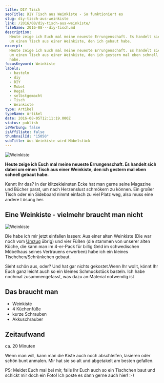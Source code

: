 ```yaml
---
title: DIY Tisch
seoTitle: DIY Tisch aus Weinkiste - So funktioniert es
slug: diy-tisch-aus-weinkiste
link: /2016/08/diy-tisch-aus-weinkiste/
fileName: 2016-08---diy-tisch.md
description:
  Heute zeige ich Euch mal meine neueste Errungenschaft. Es handelt sich dabei
  um einen Tisch aus einer Weinkiste, den ich gebaut habe.
excerpt:
  Heute zeige ich Euch mal meine neueste Errungenschaft. Es handelt sich dabei
  um einen Tisch aus einer Weinkiste, den ich gestern mal eben schnell gebaut
  habe.
focusKeyword: Weinkiste
labels:
  - basteln
  - diy
  - DIY
  - Möbel
  - Regal
  - selbstgemacht
  - Tisch
  - Weinkiste
type: Artikel
typeName: Artikel
date: 2016-08-05T12:11:19.000Z
status: publish
isWerbung: false
isAffiliate: false
thumbnailId: "15050"
subTitle: Aus Weinkiste wird Möbelstück
---
```


![Weinkiste](http://cardamonchai.com/wp-content/uploads/2016/08/28496347930_5c38653871_z-640x427.jpg "Ist er nicht schön, mein kleiner Tisch?")

<strong>Heute zeige ich Euch mal meine neueste Errungenschaft. Es handelt sich
dabei um einen Tisch aus einer Weinkiste, den ich gestern mal eben schnell
gebaut habe.</strong>

Kennt Ihr das? In der klitzekleinsten Ecke hat man gerne seine Magazine und
Bücher parat, um nach Herzenslust schmökern zu können. Ein großer Tisch oder ein
Sideboard nimmt einfach zu viel Platz weg, also muss eine andere Lösung her.

## Eine Weinkiste - vielmehr braucht man nicht

![Weinkiste](http://cardamonchai.com/wp-content/uploads/2016/08/28165933193_b5a9e0bc09_z.jpg "Gerade war es noch eine alte Weinkiste")

Die habe ich mir jetzt einfallen lassen: Aus einer alten Weinkiste (Die war noch
vom [Umzug](/2016/05/an-die-elbe-wir-ziehen-um/) übrig) und vier Füßen (die
stammen von unserer alten Küche, die kann man im 4-er-Pack für billig Geld im
schwedischen Möbelhaus seines Vertrauens erwerben) habe ich ein kleines
Tischchen/Schränkchen gebaut.

Sieht schön aus, oder? Und hat gar nichts gekostet.Wenn Ihr wollt, könnt Ihr
Euch ganz leicht auch so ein kleines Schmuckstück basteln. Ich habe nochmal
zusammengefasst, was dazu an Material notwendig ist

## Das braucht man

<ul>
    <li>Weinkiste</li>
    <li>4 Küchenfüße</li>
    <li>kurze Schrauben</li>
    <li>Akkuschrauber</li>
</ul>

## Zeitaufwand

ca. 20 Minuten

Wenn man will, kann man die Kiste auch noch abschleifen, lasieren oder schön
bunt anmalen. Mir hat sie so alt und abgetakelt am besten gefallen.

PS: Meldet Euch mal bei mir, falls Ihr Euch auch so ein Tischchen baut und
schickt mir doch ein Foto! Ich poste es dann gerne auch hier! :-)

&nbsp;
